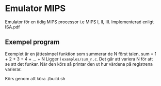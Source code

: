 # Emulator MIPS

Emulator för en tidig MIPS processor i.e MIPS I, II, III. Implementerad enligt ISA.pdf

## Exempel program

Exemplet är en jättesimpel funktion som summerar de N först talen, sum = 1 + 2 + 3 + 4 + ... + N
Ligger i `examples/sum_n.c`. Det går att variera N för att se att det funkar. När den körs så printar den ut hur värdena på registrena varierar.

Körs genom att köra ./build.sh
